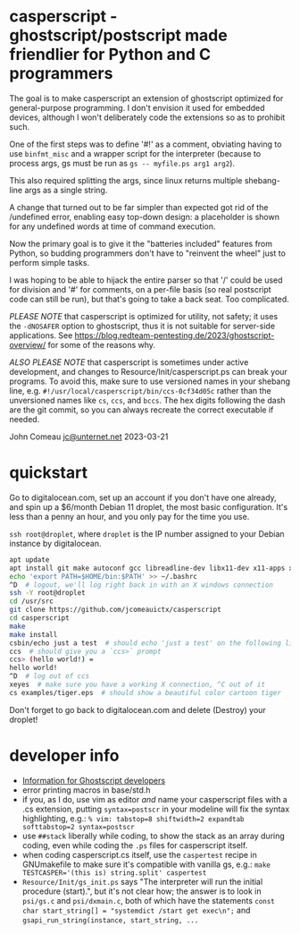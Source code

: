 # casperscript - ghostscript/postscript made friendlier for Python and C programmers

The goal is to make casperscript an extension of ghostscript optimized for
general-purpose programming. I don't envision it used for embedded devices,
although I won't deliberately code the extensions so as to prohibit such.

One of the first steps was to define '#!' as a comment, obviating having to
use `binfmt_misc` and a wrapper script for the interpreter (because to
process args, gs must be run as `gs -- myfile.ps arg1 arg2`).

This also required splitting the args, since linux returns multiple
shebang-line args as a single string.

A change that turned out to be far simpler than expected got rid of the
/undefined error, enabling easy top-down design: a placeholder is shown
for any undefined words at time of command execution.

Now the primary goal is to give it the "batteries included" features from
Python, so budding programmers don't have to "reinvent the wheel" just to
perform simple tasks.

I was hoping to be able to hijack the entire parser so that '/' could be
used for division and '#' for comments, on a per-file basis (so real
postscript code can still be run), but that's going to take a back seat.
Too complicated.

*PLEASE NOTE* that casperscript is optimized for utility, not safety; it
uses the `-dNOSAFER` option to ghostscript, thus it is not suitable for
server-side applications. See <https://blog.redteam-pentesting.de/2023/ghostscript-overview/> for some of the reasons why.

*ALSO PLEASE NOTE* that casperscript is sometimes under active development,
and changes to Resource/Init/casperscript.ps can break your programs. To avoid
this, make sure to use versioned names in your shebang line, e.g.
`#!/usr/local/casperscript/bin/ccs-0cf34d05c` rather than the unversioned
names like `cs`, `ccs`, and `bccs`. The hex digits following the dash are
the git commit, so you can always recreate the correct executable if needed.

John Comeau jc@unternet.net 2023-03-21

# quickstart

Go to digitalocean.com, set up an account if you don't have one already, and
spin up a $6/month Debian 11 droplet, the most basic configuration. It's less
than a penny an hour, and you only pay for the time you use.

`ssh root@droplet`, where `droplet` is the IP number assigned to your Debian
instance by digitalocean.

```bash
apt update
apt install git make autoconf gcc libreadline-dev libx11-dev x11-apps xauth libxext-dev libxt-dev
echo 'export PATH=$HOME/bin:$PATH' >> ~/.bashrc
^D  # logout, we'll log right back in with an X windows connection
ssh -Y root@droplet
cd /usr/src
git clone https://github.com/jcomeauictx/casperscript
cd casperscript
make
make install
csbin/echo just a test  # should echo 'just a test' on the following line
ccs  # should give you a `ccs>` prompt
ccs> (hello world!) =
hello world!
^D  # log out of ccs
xeyes  # make sure you have a working X connection, ^C out of it
cs examples/tiger.eps  # should show a beautiful color cartoon tiger
```

Don't forget to go back to digitalocean.com and delete (Destroy) your droplet!

# developer info
* [Information for Ghostscript developers](https://ghostscript.com/docs/9.54.0/Develop.htm)
* error printing macros in base/std.h
* if you, as I do, use vim as editor *and* name your casperscript files with
  a .cs extension, putting `syntax=postscr` in your modeline will fix the
  syntax highlighting, e.g.:
  `% vim: tabstop=8 shiftwidth=2 expandtab softtabstop=2 syntax=postscr`
* use `##stack` liberally while coding, to show the stack as an array
  during coding, even while coding the `.ps` files for casperscript itself.
* when coding casperscript.cs itself, use the `caspertest` recipe in
  GNUmakefile to make sure it's compatible with vanilla gs, e.g.:
  `make TESTCASPER='(this is) string.split' caspertest`
* `Resource/Init/gs_init.ps` says "The interpreter will run the initial
   procedure (start).", but it's not clear how; the answer is to look in
   `psi/gs.c` and `psi/dxmain.c`, both of which have the statements
   `const char start_string[] = "systemdict /start get exec\n";`
   and `gsapi_run_string(instance, start_string, ...`
